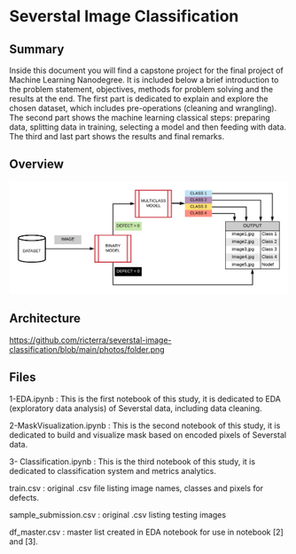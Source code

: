 # Severstal Image Classification

## Summary
Inside this document you will find a capstone project for the final project of Machine Learning Nanodegree. It is included below a brief introduction to the problem statement, objectives, methods for problem solving and the results at the end. The first part is dedicated to explain and explore the chosen dataset, which includes pre-operations (cleaning and wrangling). The second part shows the machine learning classical steps: preparing data, splitting data in training, selecting a model and then feeding with data. The third and last part shows the results and final remarks.

## Overview

![alt text](https://github.com/ricterra/severstal-image-classification/blob/main/photos/schematic.png?raw=true)

## Architecture

https://github.com/ricterra/severstal-image-classification/blob/main/photos/folder.png
    
## Files
1-EDA.ipynb : This is the first notebook of this study, it is dedicated to EDA (exploratory data analysis) of Severstal data, including data cleaning.

2-MaskVisualization.ipynb : This is the second notebook of this study, it is dedicated to build and visualize mask based on encoded pixels of Severstal data.

3- Classification.ipynb : This is the third notebook of this study, it is dedicated to classification system and metrics analytics.

train.csv : original .csv file listing image names, classes and pixels for defects.

sample_submission.csv : original .csv listing testing images

df_master.csv : master list created in EDA notebook for use in notebook [2] and [3].
